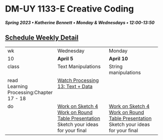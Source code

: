 # DM-UY 1133-E Creative Coding
##### Spring 2023 • Katherine Bennett • Monday & Wednesdays • 12:00-13:50

## [Schedule Weekly Detail](Calendar.md) 

<table>
<tr>
<td>wk</td>
<td>Wednesday </td>
<td>Monday </td>
</tr>
<!-- dates -->
<tr>
  <td valign="top">10</td>
  <td valign="top" width="48%"><strong>April 5</strong></td>
  <td valign="top" width="48%"><strong>April 10</strong></td>
</tr>
<!-- class -->
<tr>
	<td valign="top">class</td>
	<!-- day Tues -->
	<td valign="top" width="48%">
  Text Manipulations <br>
	</td>
	<!-- day Thurs -->
	<td valign="top" width="48%">
    String manipulations<br>
	</td>
<!-- homework -->
<tr>
  <td valign="top">read <br> 
  	<!-- day Tues -->
  		Learning Processing:Chapter 17 - 18 </a>
	</td>
  	<!-- day Thurs -->
  	<td valign="top"> 
  		<a href = "https://www.youtube.com/user/shiffman/playlists?view=50&sort=dd&shelf_id=2"> Watch Processing 13: Text + Data </a>
  	</td>
 </tr>
 <!-- do -->
<tr>
  <td valign = "top">do</td>
	<!-- day Tues -->
 	<td valign = "top"> 
 		<a href = "Sketch_4.md"> Work on Sketch 4 </a> <br>
  <a href = "RoundTable.md"> Work on Round Table Presentation </a> <br>Sketch your ideas for your final<br>
 	</td>
  	<!-- day Thurs -->
  	<td valign = "top">
  		<a href = "Sketch_4.md"> Work on Sketch 4</a> <br>
  		<a href = "RoundTable.md"> Work on Round Table Presentation </a> <br>Sketch your ideas for your final<br>
  	</td>	
</tr>
</table>